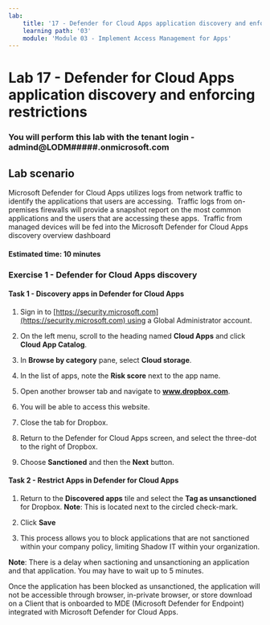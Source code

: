 ```yaml
---
lab:
    title: '17 - Defender for Cloud Apps application discovery and enforcing restrictions'
    learning path: '03'
    module: 'Module 03 - Implement Access Management for Apps'
---
```


# Lab 17 - Defender for Cloud Apps application discovery and enforcing restrictions

### You will perform this lab with the tenant login - admind@LODM#####.onmicrosoft.com

## Lab scenario

Microsoft Defender for Cloud Apps utilizes logs from network traffic to identify the applications that users are accessing.  Traffic logs from on-premises firewalls will provide a snapshot report on the most common applications and the users that are accessing these apps.  Traffic from managed devices will be fed into the Microsoft Defender for Cloud Apps discovery overview dashboard

#### Estimated time: 10 minutes

### Exercise 1 - Defender for Cloud Apps discovery

#### Task 1 - Discovery apps in Defender for Cloud Apps

1. Sign in to [https://security.microsoft.com](https://security.microsoft.com) using a Global Administrator account.

1. On the left menu, scroll to the heading named **Cloud Apps** and click **Cloud App Catalog**.

1. In **Browse by category** pane, select **Cloud storage**.

1. In the list of apps, note the **Risk score** next to the app name.  

1. Open another browser tab and navigate to **www.dropbox.com**.

1. You will be able to access this website.

1. Close the tab for Dropbox.

1. Return to the Defender for Cloud Apps screen, and select the three-dot to the right of Dropbox.

1. Choose **Sanctioned** and then the **Next** button. 

#### Task 2 - Restrict Apps in Defender for Cloud Apps

1. Return to the **Discovered apps** tile and select the **Tag as unsanctioned** for Dropbox.  **Note**: This is located next to the circled check-mark.

1. Click **Save**

1. This process allows you to block applications that are not sanctioned within your company policy, limiting Shadow IT within your organization.

**Note**: There is a delay when sactioning and unsanctioning an application and that application. You may have to wait up to 5 minutes.

Once the application has been blocked as unsanctioned, the application will not be accessible through browser, in-private browser, or store download on a Client that is onboarded to MDE (Microsoft Defender for Endpoint) integrated with Microsoft Defender for Cloud Apps.

